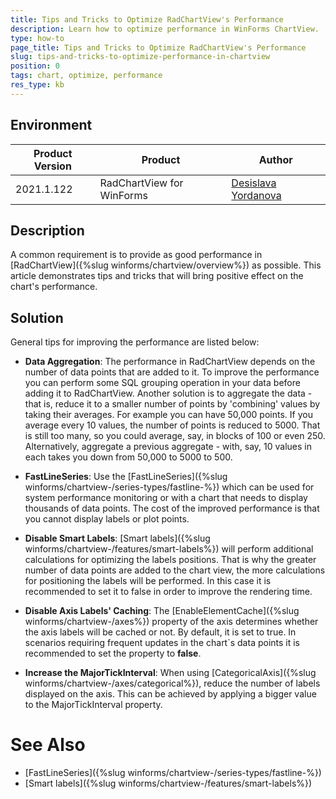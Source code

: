 ```yaml
---
title: Tips and Tricks to Optimize RadChartView's Performance    
description: Learn how to optimize performance in WinForms ChartView. 
type: how-to
page_title: Tips and Tricks to Optimize RadChartView's Performance 
slug: tips-and-tricks-to-optimize-performance-in-chartview
position: 0
tags: chart, optimize, performance
res_type: kb
---
```


## Environment
 
|Product Version|Product|Author|
|----|----|----|
|2021.1.122|RadChartView for WinForms|[Desislava Yordanova](https://www.telerik.com/blogs/author/desislava-yordanova)|
 
## Description

A common requirement is to provide as good performance in [RadChartView]({%slug winforms/chartview/overview%}) as possible. This article demonstrates tips and tricks that will bring positive effect on the chart's performance.

## Solution 

General tips for improving the performance are listed below:

* **Data Aggregation**: The performance in RadChartView depends on the number of data points that are added to it. To improve the performance you can perform some SQL grouping operation in your data before adding it to RadChartView. Another solution is to aggregate the data - that is, reduce it to a smaller number of points by 'combining' values by taking their averages. For example you can have 50,000 points. If you average every 10 values, the number of points is reduced to 5000. That is still too many, so you could average, say, in blocks of 100 or even 250. Alternatively, aggregate a previous aggregate - with, say, 10 values in each takes you down from 50,000 to 5000 to 500.

* **FastLineSeries**: Use the [FastLineSeries]({%slug winforms/chartview-/series-types/fastline-%}) which can be used for system performance monitoring or with a chart that needs to display thousands of data points. The cost of the improved performance is that you cannot display labels or plot points. 

* **Disable Smart Labels**: [Smart labels]({%slug winforms/chartview-/features/smart-labels%}) will perform additional calculations for optimizing the labels positions. That is why the greater number of data points are added to the chart view, the more calculations for positioning the labels will be performed. In this case it is recommended to set it to false in order to improve the rendering time. 

* **Disable Axis Labels' Caching**: The [EnableElementCache]({%slug winforms/chartview-/axes%}) property of the axis determines whether the axis labels will be cached or not. By default, it is set to true. In scenarios requiring frequent updates in the chart`s data points it is recommended to set the property to **false**.

* **Increase the MajorTickInterval**: When using [CategoricalAxis]({%slug winforms/chartview-/axes/categorical%}), reduce the number of labels displayed on the axis. This can be achieved by applying a bigger value to the MajorTickInterval property.

# See Also

* [FastLineSeries]({%slug winforms/chartview-/series-types/fastline-%})
* [Smart labels]({%slug winforms/chartview-/features/smart-labels%}) 

